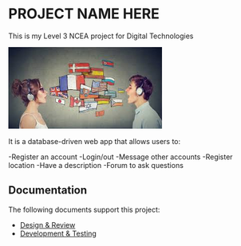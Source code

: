 
# PROJECT NAME HERE

This is my Level 3 NCEA project for Digital Technologies

![Alt text](images/foreign.jpg)

It is a database-driven web app that allows users to:

-Register an account
-Login/out
-Message other accounts
-Register location
-Have a description
-Forum to ask questions


## Documentation

The following documents support this project:

- [Design & Review](Design.md)
- [Development & Testing](Development.md)

